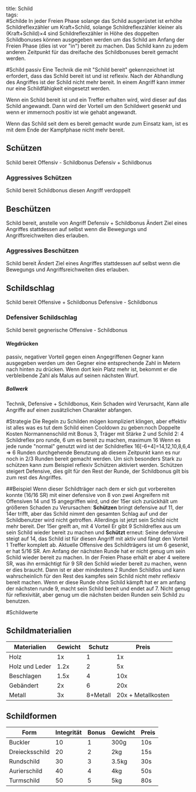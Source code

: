 title: Schild  
tags:   
#Schilde
In jeder Freien Phase solange das Schild ausgerüstet ist erhöhe Schildreflexzähler um Kraft+Schild, solange Schildreflexzähler kleiner als (Kraft+Schild)&times;4 sind
Schildreflexzähler in Höhe des doppelten Schildbonuses können ausgegeben werden um das Schild am Anfang der Freien Phase (dies ist vor "in") bereit zu machen. Das Schild kann zu jedem anderen Zeitpunkt für das dreifache des Schildbonuses bereit gemacht werden.

#Schild 
passiv
Eine Technik die mit "Schild bereit" gekennzeichnet ist erfordert, dass das Schild bereit ist und ist reflexiv. Nach der Abhandlung des Angriffes ist der Schild nicht mehr bereit.
In einem Angriff kann immer nur eine Schildfähigkeit eingesetzt werden.

Wenn ein Schild bereit ist und ein Treffer erhalten wird, wird dieser auf das Schild angewandt. Dann wird der Vorteil um den Schildwert gesenkt und wenn er immernoch positiv ist wie gehabt angewandt. 

Wenn das Schild seit dem es bereit gemacht wurde zum Einsatz kam, ist es mit dem Ende der Kampfphase nicht mehr bereit.

## Schützen
Schild bereit
Offensiv - Schildbonus
Defensiv + Schildbonus

### Aggressives Schützen
Schild bereit
Schildbonus diesen Angriff verdoppelt

## Beschützen
Schild bereit, anstelle von Angriff
Defensiv + Schildbonus
Ändert Ziel eines Angriffes stattdessen auf selbst wenn die Bewegungs und Angriffsreichweiten dies erlauben.

### Aggressives Beschützen
Schild bereit
Ändert Ziel eines Angriffes stattdessen auf selbst wenn die Bewegungs und Angriffsreichweiten dies erlauben.

## Schildschlag
Schild bereit
Offensive + Schildbonus
Defensive - Schildbonus

### Defensiver Schildschlag 
Schild bereit
gegnerische Offensive - Schildbonus


#### Wegdrücken
passiv, negativer Vorteil gegen einen Angegriffenen Gegner kann ausgegeben werden um den Gegner eine entsprechende Zahl in Metern nach hinten zu drücken. Wenn dort kein Platz mehr ist, bekommt er die verbleibende Zahl als Malus auf seinen nächsten Wurf.
##### Bollwerk
Technik, Defensive + Schildbonus, Kein Schaden wird Verursacht, Kann alle Angriffe auf einen zusätzlichen Charakter abfangen.


#Strategie
Die Regeln zu Schilden mögen kompliziert klingen, aber effektiv ist alles was es tut dem Schild einen Cooldown zu geben:noch Doppelte Kosten 
Normannenschild mit Bonus 3, Träger mit Stärke 2 und Schild 2:
4 Schildreflex pro runde, 6 um es bereit zu machen, maximum 16
Wenn es jede runde "normal" genutzt wird ist der Schildreflex
16[-6+4]=14,12,10,8,6,4 => 6 Runden durchgehende Benutzung
ab diesem Zeitpunkt kann es nur noch in 2/3 Runden bereit gemacht werden.
Um sich besonders Stark zu schützen kann zum Beispiel reflexiv Schützen aktiviert werden.
Schützen steigert Defensive, dies gilt für den Rest der Runde, der Schildbonus gilt bis zum rest des Angriffes.

##Beispiel
Wenn dieser Schildträger nach dem er sich gut vorbereiten konnte (16/16 SR) mit einer defensive von 8 von zwei Angreifern mit Offensiven 14 und 15 angegriffen wird, und der 15er sich zurückhält um größeren Schaden zu Verursachen:
**Schützen**
bringt defensive auf 11, der 14er trifft, aber das Schild nimmt den gesamten Schlag auf und der Schildbenutzer wird nicht getroffen. Allerdings ist jetzt sein Schild nicht mehr bereit. 
Der 15er greift an, mit 4 Vorteil
Er gibt 9 Schildreflex aus um sein Schild wieder bereit zu machen und **Schützt** erneut: Seine defensive steigt auf 14, das Schild ist für diesen Angriff mit aktiv und fängt den Vorteil 1 Treffer komplett ab.
Aktuelle Offensive des Schildträgers ist um 6 gesenkt, er hat 5/16 SR.
Am Anfang der nächsten Runde hat er nicht genug um sein Schild wieder bereit zu machen. In der Freien Phase erhält er aber 4 weitere SR, was ihn ermächtigt für 9 SR den Schild wieder bereit zu machen, wenn er dies braucht. Dann ist er aber mindestens 2 Runden Schildlos und kann wahrscheinlich für den Rest des kampfes sein Schild nicht mehr reflexiv bereit machen. 
Wenn er diese Runde ohne Schild kämpft hat er am anfang der nächsten runde 9, macht sein Schild bereit und endet auf 7. Nicht genug für reflexivität, aber genug um die nächsten beiden Runden sein Schild zu benutzen.

#Schildwerte
## Schildmaterialien
| Materialien    | Gewicht | Schutz   | Preis |
|----------------|---------|----------|-------|
| Holz           | 1x      | 1        | 1x    |
| Holz und Leder | 1.2x    | 2        | 5x    |
| Beschlagen     | 1.5x    | 4        | 10x   |
| Gebändert      | 2x      | 6        | 20x   |
| Metall         | 3x      | 8+Metall | 20x + Metallkosten |

## Schildformen
| Form           | Integrität | Bonus | Gewicht | Preis |
|----------------|------------|-------|---------|-------|
| Buckler        | 10         | 1     |  300g   |  10s  |
| Dreiecksschild | 20         | 2     |  2kg    |  15s  |
| Rundschild     | 30         | 3     |  3.5kg  |  30s  |
| Aurierschild   | 40         | 4     |  4kg    |  50s  |
| Turmschild     | 50         | 5     |  5kg    |  80s  |


